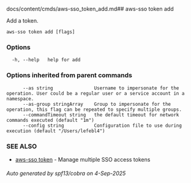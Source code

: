 docs/content/cmds/aws-sso_token_add.md## aws-sso token add

Add a token.

```
aws-sso token add [flags]
```

### Options

```
  -h, --help   help for add
```

### Options inherited from parent commands

```
      --as string               Username to impersonate for the operation. User could be a regular user or a service account in a namespace.
      --as-group stringArray    Group to impersonate for the operation, this flag can be repeated to specify multiple groups.
      --commandTimeout string   the default timeout for network commands executed (default "1m")
      --config string           Configuration file to use during execution (default "/Users/lefebl4")
```

### SEE ALSO

* [aws-sso token](../aws-sso_token)	 - Manage multiple SSO access tokens

###### Auto generated by spf13/cobra on 4-Sep-2025
